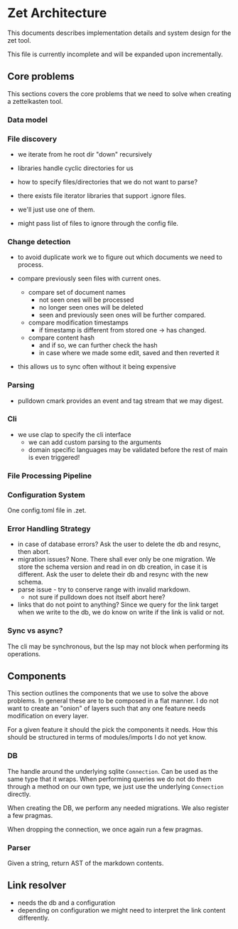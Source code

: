 # Zet Architecture

This documents describes implementation details and system design for
the zet tool.

This file is currently incomplete and will be expanded upon
incrementally.

## Core problems

This sections covers the core problems that we need to solve when
creating a zettelkasten tool.

### Data model

### File discovery

- we iterate from he root dir "down" recursively

- libraries handle cyclic directories for us

- how to specify files/directories that we do not want to parse?

- there exists file iterator libraries that support .ignore files.
- we'll just use one of them.
- might pass list of files to ignore through the config file.

### Change detection

- to avoid duplicate work we to figure out which documents we need to
  process.

- compare previously seen files with current ones.
  - compare set of document names
    - not seen ones will be processed
    - no longer seen ones will be deleted
    - seen and previously seen ones will be further compared.
  - compare modification timestamps
    - if timestamp is different from stored one -> has changed.
  - compare content hash
    - and if so, we can further check the hash
    - in case where we made some edit, saved and then reverted it

- this allows us to sync often without it being expensive

### Parsing

- pulldown cmark provides an event and tag stream that we may digest.

### Cli

- we use clap to specify the cli interface
  - we can add custom parsing to the arguments
  - domain specific languages may be validated before the rest of main
    is even triggered!

### File Processing Pipeline

### Configuration System

One config.toml file in .zet.

### Error Handling Strategy

- in case of database errors? Ask the user to delete the db and
  resync, then abort.
- migration issues? None. There shall ever only be one migration. We
  store the schema version and read in on db creation, in case it is
  different. Ask the user to delete their db and resync with the new
  schema.
- parse issue - try to conserve range with invalid markdown.
  - not sure if pulldown does not itself abort here?
- links that do not point to anything? Since we query for the link
  target when we write to the db, we do know on write if the link is
  valid or not.

### Sync vs async?

The cli may be synchronous, but the lsp may not block when performing
its operations.

## Components

This section outlines the components that we use to solve the above
problems. In general these are to be composed in a flat manner. I do
not want to create an "onion" of layers such that any one feature
needs modification on every layer.

For a given feature it should the pick the components it needs. How
this should be structured in terms of modules/imports I do not yet
know.

### DB

The handle around the underlying sqlite `Connection`. Can be used as
the same type that it wraps. When performing queries we do not do them
through a method on our own type, we just use the underlying
`Connection` directly.

When creating the DB, we perform any needed migrations. We also
register a few pragmas.

When dropping the connection, we once again run a few pragmas.

### Parser

Given a string, return AST of the markdown contents.

## Link resolver

- needs the db and a configuration
- depending on configuration we might need to interpret the link
  content differently.
